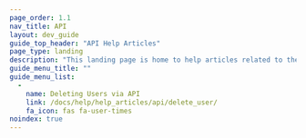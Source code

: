 ```yaml
---
page_order: 1.1
nav_title: API
layout: dev_guide
guide_top_header: "API Help Articles"
page_type: landing
description: "This landing page is home to help articles related to the Braze API."
guide_menu_title: ""
guide_menu_list:
  - 
    name: Deleting Users via API
    link: /docs/help/help_articles/api/delete_user/
    fa_icon: fas fa-user-times
noindex: true
---
```


